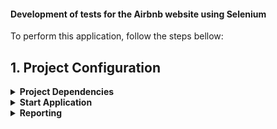 #### Development of tests for the Airbnb website using Selenium
To perform this application, follow the steps bellow:

## 1. Project Configuration

<details>
  <summary><strong>Project Dependencies</strong></summary>

### 1.1 Installing project dependencies

- Install [Python](https://www.python.org/downloads/)

</details>

<details>
<summary><strong>Start Application</strong></summary>

### 1.3 Starting Tests

- Open cmd in the `airbnb-page-object` directory
- Create a python virtual enviroment with: `py -m venv venv`
- Open the virtual enviroment with: `venv\Scripts\activate` (on Windows)
- Install the project dependencies with: `pip install -r requirements.txt`

```sh
py -m venv venv
venv\Scripts\activate
pip install -r requirements.txt
```
- To start tests performing the command
```sh
pytest tests
```
</details>
<details>
<summary><strong>Reporting</strong></summary>

A report along with all test cases executed in this application can be found at "Test cases and reporting" folder

